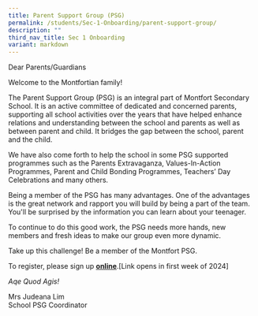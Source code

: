 ```yaml
---
title: Parent Support Group (PSG)
permalink: /students/Sec-1-Onboarding/parent-support-group/
description: ""
third_nav_title: Sec 1 Onboarding
variant: markdown
---
```

Dear Parents/Guardians

Welcome to the Montfortian family!

The Parent Support Group (PSG) is an integral part of Montfort Secondary School. It is an active committee of dedicated and concerned parents, supporting all school activities over the years that have helped enhance relations and understanding between the school and parents as well as between parent and child. It bridges the gap between the school, parent and the child.

We have also come forth to help the school in some PSG supported programmes such as the Parents Extravaganza, Values-In-Action Programmes, Parent and Child Bonding Programmes, Teachers’ Day Celebrations and many others.

Being a member of the PSG has many advantages. One of the advantages is the great network and rapport you will build by being a part of the team. You'll be surprised by the information you can learn about your teenager.

To continue to do this good work, the PSG needs more hands, new members and fresh ideas to make our group even more dynamic.

Take up this challenge! Be a member of the Montfort PSG.&nbsp;

To register, please sign up&nbsp;<b>[online](https://docs.google.com/forms/d/e/1FAIpQLSeoquZ3oXOng4thDnJ1G1QUGgpaCjGRKibdbv5vE4oACXDg0Q/closedform)</b>.[Link opens in first week of 2024]

_Aqe Quod Agis!_

Mrs Judeana Lim      
School PSG Coordinator